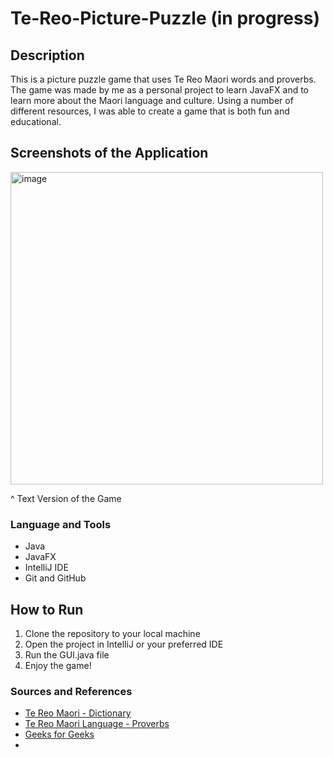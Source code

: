 # Te-Reo-Picture-Puzzle (in progress)

## Description 
This is a picture puzzle game that uses Te Reo Maori words and proverbs. The game was 
made by me as a personal project to learn JavaFX and to learn more about the Maori language and culture.
Using a number of different resources, I was able to create a game that is both fun and educational.

## Screenshots of the Application 
    
<img width="500" alt="image" src="https://github.com/neerajpatel1234/Te-Reo-Picture-Puzzle/assets/114114241/e9cd76bc-7ea8-4539-9603-8f398527847f">
  
 ^ Text Version of the Game 



### Language and Tools 
* Java
* JavaFX
* IntelliJ IDE
* Git and GitHub

## How to Run 
1. Clone the repository to your local machine
2. Open the project in IntelliJ or your preferred IDE
3. Run the GUI.java file
4. Enjoy the game!


### Sources and References 
* [Te Reo Maori - Dictionary](https://www.maoridictionary.co.nz/)
* [Te Reo Maori Language - Proverbs](https://www.maorilanguage.net/maori-proverbs)
* [Geeks for Geeks](https://www.geeksforgeeks.org/memory-game-in-java/)
* 
